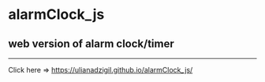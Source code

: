 # alarmClock_js
## web version of alarm clock/timer
---
Click here =>
<https://ulianadzigil.github.io/alarmClock_js/>
